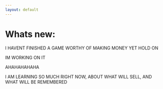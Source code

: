 ```yaml
---
layout: default
---
```


# Whats new:

I HAVENT FINISHED A GAME WORTHY OF MAKING MONEY YET HOLD ON

IM WORKING ON IT

AHAHAHAHAHA

I AM LEARNING SO MUCH RIGHT NOW, ABOUT WHAT WILL SELL, AND WHAT WILL BE REMEMBERED